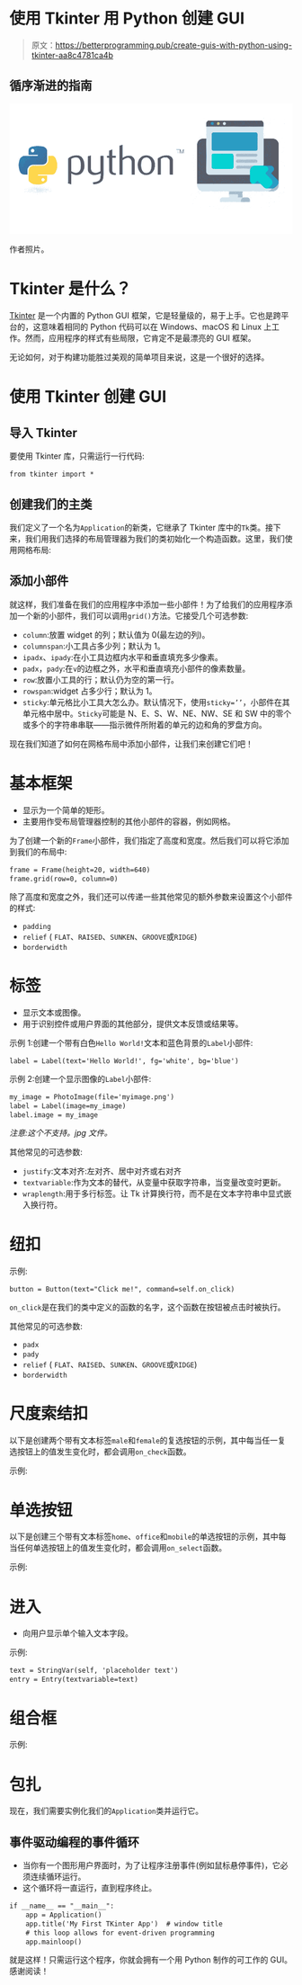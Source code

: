 # 使用 Tkinter 用 Python 创建 GUI

> 原文：<https://betterprogramming.pub/create-guis-with-python-using-tkinter-aa8c4781ca4b>

## 循序渐进的指南

![](img/b0855d999bdfdc47ec986534fefef5ac.png)

作者照片。

# Tkinter 是什么？

[Tkinter](https://docs.python.org/3/library/tkinter.html) 是一个内置的 Python GUI 框架，它是轻量级的，易于上手。它也是跨平台的，这意味着相同的 Python 代码可以在 Windows、macOS 和 Linux 上工作。然而，应用程序的样式有些局限，它肯定不是最漂亮的 GUI 框架。

无论如何，对于构建功能胜过美观的简单项目来说，这是一个很好的选择。

# 使用 Tkinter 创建 GUI

## 导入 Tkinter

要使用 Tkinter 库，只需运行一行代码:

```
from tkinter import *
```

## 创建我们的主类

我们定义了一个名为`Application`的新类，它继承了 Tkinter 库中的`Tk`类。接下来，我们用我们选择的布局管理器为我们的类初始化一个构造函数。这里，我们使用网格布局:

## 添加小部件

就这样，我们准备在我们的应用程序中添加一些小部件！为了给我们的应用程序添加一个新的小部件，我们可以调用`grid()`方法。它接受几个可选参数:

*   `column`:放置 widget 的列；默认值为 0(最左边的列)。
*   `columnspan`:小工具占多少列；默认为 1。
*   `ipadx`、`ipady`:在小工具边框内水平和垂直填充多少像素。
*   `padx`，`pady`:在`v`的边框之外，水平和垂直填充小部件的像素数量。
*   `row`:放置小工具的行；默认仍为空的第一行。
*   `rowspan`:widget 占多少行；默认为 1。
*   `sticky`:单元格比小工具大怎么办。默认情况下，使用`sticky=’’`，小部件在其单元格中居中。`Sticky`可能是 N、E、S、W、NE、NW、SE 和 SW 中的零个或多个的字符串串联——指示微件所附着的单元的边和角的罗盘方向。

现在我们知道了如何在网格布局中添加小部件，让我们来创建它们吧！

# 基本框架

*   显示为一个简单的矩形。
*   主要用作受布局管理器控制的其他小部件的容器，例如网格。

为了创建一个新的`Frame`小部件，我们指定了高度和宽度。然后我们可以将它添加到我们的布局中:

```
frame = Frame(height=20, width=640)
frame.grid(row=0, column=0)
```

除了高度和宽度之外，我们还可以传递一些其他常见的额外参数来设置这个小部件的样式:

*   `padding`
*   `relief` ( `FLAT`、`RAISED`、`SUNKEN`、`GROOVE`或`RIDGE`)
*   `borderwidth`

# 标签

*   显示文本或图像。
*   用于识别控件或用户界面的其他部分，提供文本反馈或结果等。

示例 1:创建一个带有白色`Hello World!`文本和蓝色背景的`Label`小部件:

```
label = Label(text='Hello World!', fg='white', bg='blue')
```

示例 2:创建一个显示图像的`Label`小部件:

```
my_image = PhotoImage(file='myimage.png')
label = Label(image=my_image)
label.image = my_image
```

*注意:这个不支持。jpg 文件。*

其他常见的可选参数:

*   `justify`:文本对齐:左对齐、居中对齐或右对齐
*   `textvariable`:作为文本的替代，从变量中获取字符串，当变量改变时更新。
*   `wraplength`:用于多行标签。让 Tk 计算换行符，而不是在文本字符串中显式嵌入换行符。

# 纽扣

示例:

```
button = Button(text="Click me!", command=self.on_click)
```

`on_click`是在我们的类中定义的函数的名字，这个函数在按钮被点击时被执行。

其他常见的可选参数:

*   `padx`
*   `pady`
*   `relief` ( `FLAT`、`RAISED`、`SUNKEN`、`GROOVE`或`RIDGE`)
*   `borderwidth`

# 尺度索结扣

以下是创建两个带有文本标签`male`和`female`的复选按钮的示例，其中每当任一复选按钮上的值发生变化时，都会调用`on_check`函数。

示例:

# 单选按钮

以下是创建三个带有文本标签`home`、`office`和`mobile`的单选按钮的示例，其中每当任何单选按钮上的值发生变化时，都会调用`on_select`函数。

示例:

# 进入

*   向用户显示单个输入文本字段。

示例:

```
text = StringVar(self, 'placeholder text')
entry = Entry(textvariable=text)
```

# 组合框

示例:

# 包扎

现在，我们需要实例化我们的`Application`类并运行它。

## 事件驱动编程的事件循环

*   当你有一个图形用户界面时，为了让程序注册事件(例如鼠标悬停事件)，它必须连续循环运行。
*   这个循环将一直运行，直到程序终止。

```
if __name__ == "__main__":
    app = Application()
    app.title('My First TKinter App')  # window title
    # this loop allows for event-driven programming
    app.mainloop()
```

就是这样！只需运行这个程序，你就会拥有一个用 Python 制作的可工作的 GUI。感谢阅读！